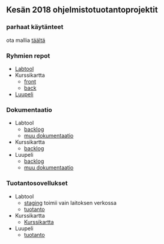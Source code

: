 
## Kesän 2018 ohjelmistotuotantoprojektit

### parhaat käytänteet

ota mallia [täältä](https://github.com/ohtu-ohjaajat/OhTuHistory/blob/master/reference.md)

### Ryhmien repot
- [Labtool](https://github.com/labtool/labtool)
- Kurssikartta
  - [front](https://github.com/kurssikartta-ohtuprojekti/kurssikartta-front)
  - [back](https://github.com/kurssikartta-ohtuprojekti/kurssikartta-back)
- [Luupeli](https://github.com/luupeli/luupeli)

### Dokumentaatio
- Labtool 
  - [backlog](https://github.com/labtool/labtool/projects/1)
  - [muu dokumentaatio](https://drive.google.com/drive/folders/1CkmhZ3rhVPO3Qn_hrFSlWlRKFN-sV-Lw)
- Kurssikartta
  - [backlog](https://docs.google.com/spreadsheets/d/1PXgQVgB_MMsUWzie6D0eFcQnCfmKfAFmBePvULNeHoE)
- Luupeli 
  - [backlog](https://docs.google.com/spreadsheets/d/1b66WPYF05FefrFPH069sPz5Ew2VdkUd1fpNZGQjryEQ/edit?usp=sharing)
  - [muu dokumentaatio](https://github.com/luupeli/luupeli/wiki)

### Tuotantosovellukset
- Labtool
  - [staging](https://svm-61.cs.helsinki.fi/labtool/) toimii vain laitoksen verkossa
  - [tuotanto](https://studies.cs.helsinki.fi/labtool/)
- Kurssikartta
  - [Kurssikartta](https://kurssikartta.herokuapp.com/)
- Luupeli
  - [tuotanto](http://luupeli.herokuapp.com/)  
